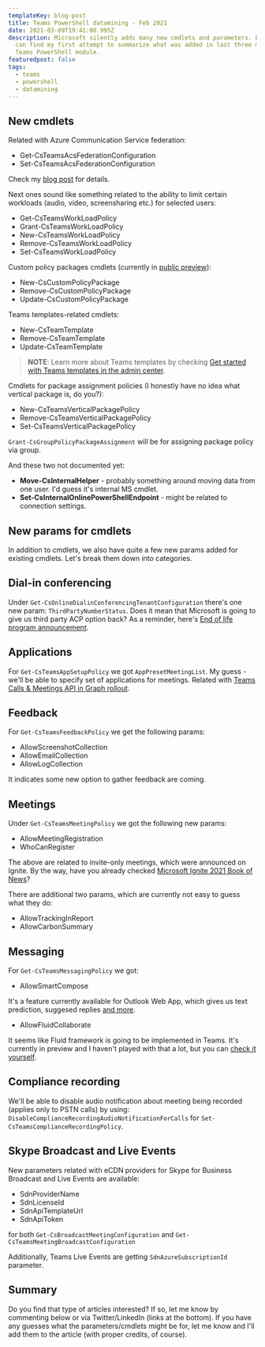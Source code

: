```yaml
---
templateKey: blog-post
title: Teams PowerShell datamining - Feb 2021
date: 2021-03-09T19:41:00.995Z
description: Microsoft silently adds many new cmdlets and parameters. Below you
  can find my first attempt to summarize what was added in last three months to
  Teams PowerShell module.
featuredpost: false
tags:
  - teams
  - powershell
  - datamining
---
```

## New cmdlets

Related with Azure Communication Service federation: 

* Get-CsTeamsAcsFederationConfiguration
* Set-CsTeamsAcsFederationConfiguration

Check my [blog post](https://robdy.github.io/csteamsacsfederationconfiguration-cmdlets/) for details.

Next ones sound like something related to the ability to limit certain workloads (audio, video, screensharing etc.) for selected users:

* Get-CsTeamsWorkLoadPolicy
* Grant-CsTeamsWorkLoadPolicy
* New-CsTeamsWorkLoadPolicy
* Remove-CsTeamsWorkLoadPolicy
* Set-CsTeamsWorkLoadPolicy

Custom policy packages cmdlets (currently in [public preview](https://docs.microsoft.com/en-us/microsoftteams/manage-policy-packages#custom-policy-packages)):

* New-CsCustomPolicyPackage
* Remove-CsCustomPolicyPackage
* Update-CsCustomPolicyPackage

Teams templates-related cmdlets:

* New-CsTeamTemplate
* Remove-CsTeamTemplate
* Update-CsTeamTemplate

> **NOTE**: Learn more about Teams templates by checking [Get started with Teams templates in the admin center](https://docs.microsoft.com/en-us/MicrosoftTeams/get-started-with-teams-templates-in-the-admin-console).

Cmdlets for package assignment policies (I honestly have no idea what vertical package is, do you?):

* New-CsTeamsVerticalPackagePolicy
* Remove-CsTeamsVerticalPackagePolicy
* Set-CsTeamsVerticalPackagePolicy

`Grant-CsGroupPolicyPackageAssignment` will be for assigning package policy via group.

And these two not documented yet:

* **Move-CsInternalHelper** - probably something around moving data from one user. I'd guess it's internal MS cmdlet.
* **Set-CsInternalOnlinePowerShellEndpoint** - might be related to connection settings.

## New params for cmdlets

In addition to cmdlets, we also have quite a few new params added for existing cmdlets. Let's break them down into categories.

## Dial-in conferencing

Under `Get-CsOnlineDialinConferencingTenantConfiguration` there's one new param: `ThirdPartyNumberStatus`. Does it mean that Microsoft is going to give us third party ACP option back? As a reminder, here's [End of life program announcement](https://docs.microsoft.com/en-us/skypeforbusiness/legal-and-regulatory/end-of-integration-with-3rd-party-providers).

## Applications

For `Get-CsTeamsAppSetupPolicy` we got `AppPresetMeetingList`. My guess - we'll be able to specify set of applications for meetings. Related with [Teams Calls & Meetings API in Graph rollout](https://techcommunity.microsoft.com/t5/microsoft-teams/the-new-microsoft-teams-calls-amp-meetings-api-in-graph-what/td-p/266938).

## Feedback

For `Get-CsTeamsFeedbackPolicy` we get the following params:

* AllowScreenshotCollection
* AllowEmailCollection
* AllowLogCollection

It indicates some new option to gather feedback are coming.

## Meetings

Under `Get-CsTeamsMeetingPolicy` we got the following new params:

* AllowMeetingRegistration
* WhoCanRegister

The above are related to invite-only meetings, which were announced on Ignite. By the way, have you already checked [Microsoft Ignite 2021 Book of News](https://news.microsoft.com/ignite-march-2021-book-of-news/)?

There are additional two params, which are currently not easy to guess what they do:

* AllowTrackingInReport
* AllowCarbonSummary

## Messaging

For `Get-CsTeamsMessagingPolicy` we got:

* AllowSmartCompose

It's a feature currently available for Outlook Web App, which gives us text prediction, suggesed replies [and more](https://support.microsoft.com/en-us/office/use-intelligent-technology-in-outlook-on-the-web-and-outlook-com-24b30683-8340-4b69-b8ac-4193ec528a70).

* AllowFluidCollaborate

It seems like Fluid framework is going to be implemented in Teams. It's currently in preview and I haven't played with that a lot, but you can [check it yourself](https://fluidpreview.office.net/).

## Compliance recording

We'll be able to disable audio notification about meeting being recorded (applies only to PSTN calls) by using:
`DisableComplianceRecordingAudioNotificationForCalls` for `Set-CsTeamsComplianceRecordingPolicy`.

## Skype Broadcast and Live Events

New parameters related with eCDN providers for Skype for Business Broadcast and Live Events are available:

* SdnProviderName
* SdnLicenseId
* SdnApiTemplateUrl
* SdnApiToken

for both `Get-CsBroadcastMeetingConfiguration` and `Get-CsTeamsMeetingBroadcastConfiguration`

Additionally, Teams Live Events are getting `SdnAzureSubscriptionId` parameter.

## Summary

Do you find that type of articles interested? If so, let me know by commenting below or via Twitter/LinkedIn (links at the bottom). If you have any guesses what the parameters/cmdlets might be for, let me know and I'll add them to the article (with proper credits, of course).